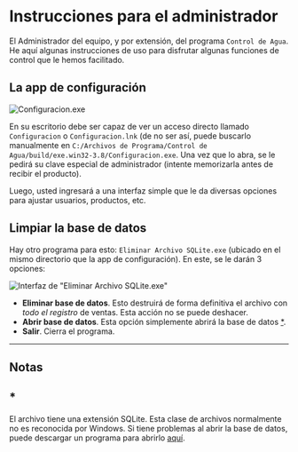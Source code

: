 # Instrucciones para el administrador

El Administrador del equipo, y por extensión, del programa `Control de Agua`. He aquí algunas instrucciones de
uso para disfrutar algunas funciones de control que le hemos facilitado.

## La app de configuración

![Configuracion.exe](https://diddileija.github.io/ControlDeAgua-docs/admin_gui.png)

En su escritorio debe ser capaz de ver un acceso directo llamado `Configuracion` o `Configuracion.lnk` (de no ser así, puede buscarlo manualmente
en `C:/Archivos de Programa/Control de Agua/build/exe.win32-3.8/Configuracion.exe`. Una vez que lo abra, se le pedirá su clave especial de administrador (intente
memorizarla antes de recibir el producto).

Luego, usted ingresará a una interfaz simple que le da diversas opciones para ajustar usuarios, productos, etc.

## Limpiar la base de datos

Hay otro programa para esto: `Eliminar Archivo SQLite.exe` (ubicado en el mismo directorio que la app de configuración). En este, se le darán 3 opciones:

![Interfaz de "Eliminar Archivo SQLite.exe"](https://diddileija.github.io/ControlDeAgua-docs/delete-db_interface.png)

- **Eliminar base de datos**. Esto destruirá de forma definitiva el archivo con _todo el registro_ de ventas. Esta acción no se puede deshacer.
- **Abrir base de datos**. Esta opción simplemente abrirá la base de datos [\*](notas-*).
- **Salir**. Cierra el programa.

****

## Notas

## \*

El archivo tiene una extensión SQLite. Esta clase de archivos normalmente no es reconocida por Windows. Si tiene problemas al abrir la base de datos, puede descargar
un programa para abrirlo [aquí](http://sqlitebrowser.org/).
